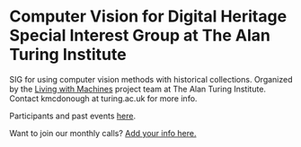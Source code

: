 # Computer Vision for Digital Heritage Special Interest Group at The Alan Turing Institute
SIG  for using computer vision methods with historical collections. Organized by the [Living with Machines](http://livingwithmachines.ac.uk/) project team at The Alan Turing Institute. Contact kmcdonough at turing.ac.uk for more info.

Participants and past events [here](https://computervision4digitalheritage.github.io/sig/).

Want to join our monthly calls? [Add your info here.](https://docs.google.com/spreadsheets/d/1WC--bagRIE9A7OjlMWsoOtTy7089imYNNXejwXrANSY/edit#gid=0)
